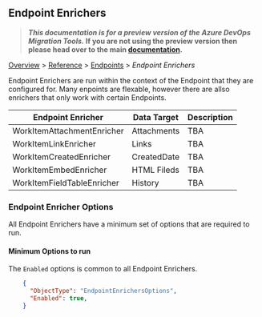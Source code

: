 ## Endpoint Enrichers

>**_This documentation is for a preview version of the Azure DevOps Migration Tools._ If you are not using the preview version then please head over to the main [documentation](https://nkdagility.github.io/azure-devops-migration-tools).**


[Overview](.././index.md) > [Reference](../index.md) > [Endpoints](../Endpoints/index.md) > *Endpoint Enrichers*

Endpoint Enrichers are run within the context of the Endpoint that they are configured for. Many enpoints are flexable, however there are allso enrichers that only work with certain Endpoints.

Endpoint Enricher | Data Target | Description
----------|-----------|------------
WorkItemAttachmentEnricher | Attachments | TBA
WorkItemLinkEnricher | Links | TBA
WorkItemCreatedEnricher | CreatedDate | TBA
WorkItemEmbedEnricher | HTML Fileds | TBA
WorkItemFieldTableEnricher | History | TBA


### Endpoint Enricher Options

 All Endpoint Enrichers have a minimum set of options that are required to run. 

#### Minimum Options to run

The `Enabled` options is common to all Endpoint Enrichers.


```JSON
    {
      "ObjectType": "EndpointEnrichersOptions",
      "Enabled": true,
    }
```
